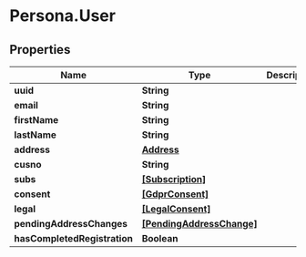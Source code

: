 # Persona.User

## Properties

Name | Type | Description | Notes
------------ | ------------- | ------------- | -------------
**uuid** | **String** |  | 
**email** | **String** |  | 
**firstName** | **String** |  | [optional] 
**lastName** | **String** |  | [optional] 
**address** | [**Address**](Address.md) |  | [optional] 
**cusno** | **String** |  | 
**subs** | [**[Subscription]**](Subscription.md) |  | 
**consent** | [**[GdprConsent]**](GdprConsent.md) |  | 
**legal** | [**[LegalConsent]**](LegalConsent.md) |  | 
**pendingAddressChanges** | [**[PendingAddressChange]**](PendingAddressChange.md) |  | [optional] 
**hasCompletedRegistration** | **Boolean** |  | 


